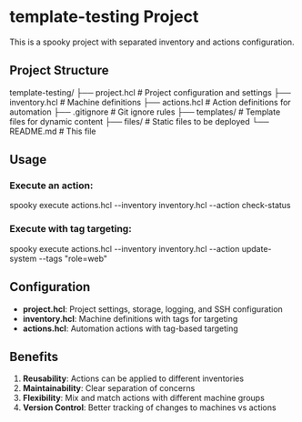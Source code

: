 # template-testing Project

This is a spooky project with separated inventory and actions configuration.

## Project Structure

template-testing/
├── project.hcl          # Project configuration and settings
├── inventory.hcl        # Machine definitions
├── actions.hcl          # Action definitions for automation
├── .gitignore          # Git ignore rules
├── templates/           # Template files for dynamic content
├── files/              # Static files to be deployed
└── README.md           # This file

## Usage

### Execute an action:
spooky execute actions.hcl --inventory inventory.hcl --action check-status

### Execute with tag targeting:
spooky execute actions.hcl --inventory inventory.hcl --action update-system --tags "role=web"

## Configuration

- **project.hcl**: Project settings, storage, logging, and SSH configuration
- **inventory.hcl**: Machine definitions with tags for targeting
- **actions.hcl**: Automation actions with tag-based targeting

## Benefits

1. **Reusability**: Actions can be applied to different inventories
2. **Maintainability**: Clear separation of concerns
3. **Flexibility**: Mix and match actions with different machine groups
4. **Version Control**: Better tracking of changes to machines vs actions
